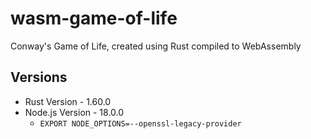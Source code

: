 # wasm-game-of-life

Conway's Game of Life, created using Rust compiled to WebAssembly

## Versions

- Rust Version - 1.60.0
- Node.js Version - 18.0.0
    - ```EXPORT NODE_OPTIONS=--openssl-legacy-provider```